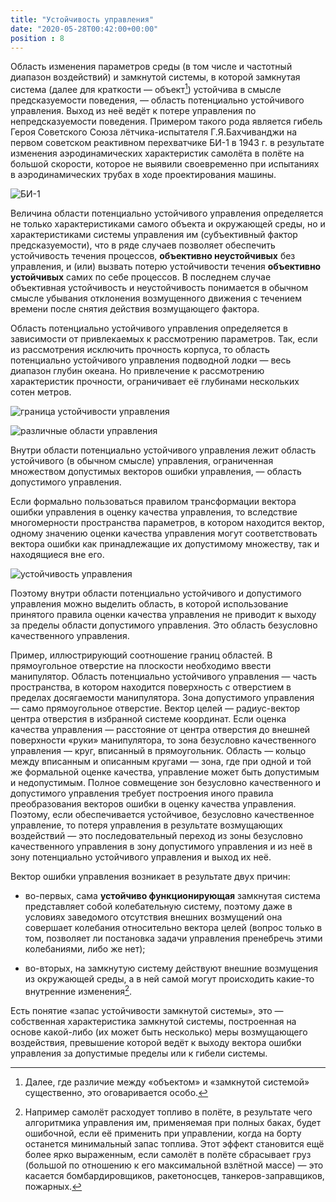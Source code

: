 ```yaml
---
title: "Устойчивость управления"
date: "2020-05-28T00:42:00+00:00"
position : 8
---
```


Область изменения параметров среды (в том числе и частотный диапазон воздействий) и замкнутой системы, в которой замкнутая система (далее для краткости — объект[^1]) устойчива в смысле предсказуемости поведения, — область потенциально устойчивого управления. Выход из неё ведёт к потере управления по непредсказуемости поведения. Примером такого рода является гибель Героя Советского Союза лётчика-испытателя Г.Я.Бахчиванджи на первом советском реактивном перехватчике БИ-1 в 1943 г. в результате изменения аэродинамических характеристик самолёта в полёте на большой скорости, которое не выявили своевременно при испытаниях в аэродинамических трубах в ходе проектирования машины.

[^1]: Далее, где различие между «объектом» и «замкнутой системой» существенно, это оговаривается особо.

![БИ-1](1.png)

Величина области потенциально устойчивого управления определяется не только характеристиками самого объекта и окружающей среды, но и характеристиками системы управления им (субъективный фактор предсказуемости), что в ряде случаев позволяет обеспечить устойчивость течения процессов, **объективно неустойчивых** без управления, и (или) вызвать потерю устойчивости течения **объективно устойчивых** самих по себе процессов. В последнем случае объективная устойчивость и неустойчивость понимается в обычном смысле убывания отклонения возмущенного движения с течением времени после снятия действия возмущающего фактора.

Область потенциально устойчивого управления определяется в зависимости от привлекаемых к рассмотрению параметров. Так, если из рассмотрения исключить прочность корпуса, то область потенциально устойчивого управления подводной лодки — весь диапазон глубин океана. Но привлечение к рассмотрению характеристик прочности, ограничивает её глубинами нескольких сотен метров.

![граница устойчивости управления](2.png)

![различные области управления](3.png)

Внутри области потенциально устойчивого управления лежит область устойчивого (в обычном смысле) управления, ограниченная множеством допустимых векторов ошибки управления, — область допустимого управления.

Если формально пользоваться правилом трансформации вектора ошибки управления в оценку качества управления, то вследствие многомерности пространства параметров, в котором находится вектор, одному значению оценки качества управления могут соответствовать вектора ошибки как принадлежащие их допустимому множеству, так и находящиеся вне его. 

![устойчивость управления](4.png)

Поэтому внутри области потенциально устойчивого и допустимого управления можно выделить область, в которой использование принятого правила оценки качества управления не приводит к выходу за пределы области допустимого управления. Это область безусловно качественного управления.

Пример, иллюстрирующий соотношение границ областей. В прямоугольное отверстие на плоскости необходимо ввести манипулятор. Область потенциально устойчивого управления — часть пространства, в котором находится поверхность с отверстием в пределах досягаемости манипулятора. Зона допустимого управления — само прямоугольное отверстие. Вектор целей — радиус-вектор центра отверстия в избранной системе координат. Если оценка качества управления — расстояние от центра отверстия до внешней поверхности «руки» манипулятора, то зона безусловно качественного управления — круг, вписанный в прямоугольник. Область — кольцо между вписанным и описанным кругами — зона, где при одной и той же формальной оценке качества, управление может быть допустимым и недопустимым. Полное совмещение зон безусловно качественного и допустимого управления требует построения иного правила преобразования векторов ошибки в оценку качества управления. Поэтому, если обеспечивается устойчивое, безусловно качественное управление, то потеря управления в результате возмущающих воздействий — это последовательный переход из зоны безусловно качественного управления в зону допустимого управления и из неё в зону потенциально устойчивого управления и выход их неё.

Вектор ошибки управления возникает в результате двух причин:

- во-первых, сама **устойчиво функционирующая** замкнутая система представляет собой колебательную систему, поэтому даже в условиях заведомого отсутствия внешних возмущений она совершает колебания относительно вектора целей (вопрос только в том, позволяет ли постановка задачи управления пренебречь этими колебаниями, либо же нет);

- во-вторых, на замкнутую систему действуют внешние возмущения из окружающей среды, а в ней самой могут происходить какие-то внутренние изменения[^2].

[^2]: Например самолёт расходует топливо в полёте, в результате чего алгоритмика управления им, применяемая при полных баках, будет ошибочной, если её применить при управлении, когда на борту останется минимальный запас топлива. Этот эффект становится ещё более ярко выраженным, если самолёт в полёте сбрасывает груз (большой по отношению к его максимальной взлётной массе) — это касается бомбардировщиков, ракетоносцев, танкеров-заправщиков, пожарных.

Есть понятие «запас устойчивости замкнутой системы», это — собственная характеристика замкнутой системы, построенная на основе какой-либо (их может быть несколько) меры возмущающего воздействия, превышение которой ведёт к выходу вектора ошибки управления за допустимые пределы или к гибели системы.

